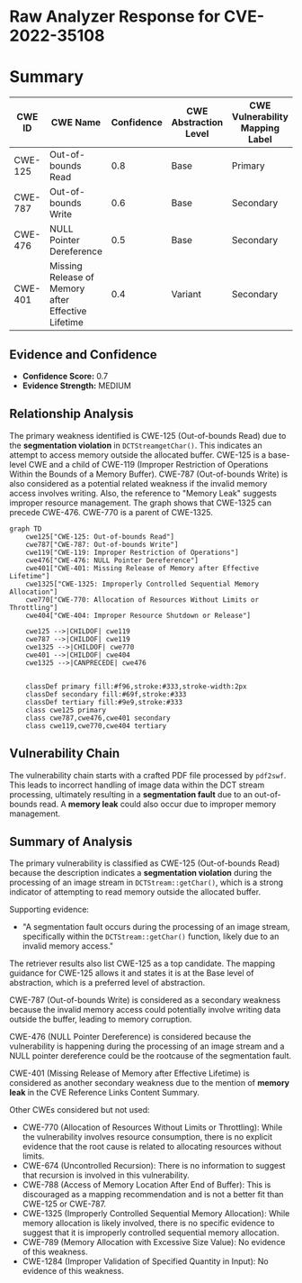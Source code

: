 # Raw Analyzer Response for CVE-2022-35108

# Summary
| CWE ID | CWE Name | Confidence | CWE Abstraction Level | CWE Vulnerability Mapping Label | CWE-Vulnerability Mapping Notes |
|---|---|---|---|---|---|
| CWE-125 | Out-of-bounds Read | 0.8 | Base | Primary | Allowed |
| CWE-787 | Out-of-bounds Write | 0.6 | Base | Secondary | Allowed |
| CWE-476 | NULL Pointer Dereference | 0.5 | Base | Secondary | Allowed |
| CWE-401 | Missing Release of Memory after Effective Lifetime | 0.4 | Variant | Secondary | Allowed |

## Evidence and Confidence

*   **Confidence Score:** 0.7
*   **Evidence Strength:** MEDIUM

## Relationship Analysis
The primary weakness identified is CWE-125 (Out-of-bounds Read) due to the **segmentation violation** in `DCTStreamgetChar()`. This indicates an attempt to access memory outside the allocated buffer. CWE-125 is a base-level CWE and a child of CWE-119 (Improper Restriction of Operations Within the Bounds of a Memory Buffer). CWE-787 (Out-of-bounds Write) is also considered as a potential related weakness if the invalid memory access involves writing. Also, the reference to "Memory Leak" suggests improper resource management. The graph shows that CWE-1325 can precede CWE-476. CWE-770 is a parent of CWE-1325.

```mermaid
graph TD
    cwe125["CWE-125: Out-of-bounds Read"]
    cwe787["CWE-787: Out-of-bounds Write"]
    cwe119["CWE-119: Improper Restriction of Operations"]
    cwe476["CWE-476: NULL Pointer Dereference"]
    cwe401["CWE-401: Missing Release of Memory after Effective Lifetime"]
    cwe1325["CWE-1325: Improperly Controlled Sequential Memory Allocation"]
    cwe770["CWE-770: Allocation of Resources Without Limits or Throttling"]
    cwe404["CWE-404: Improper Resource Shutdown or Release"]
    
    cwe125 -->|CHILDOF| cwe119
    cwe787 -->|CHILDOF| cwe119
    cwe1325 -->|CHILDOF| cwe770
    cwe401 -->|CHILDOF| cwe404    
    cwe1325 -->|CANPRECEDE| cwe476
    

    classDef primary fill:#f96,stroke:#333,stroke-width:2px
    classDef secondary fill:#69f,stroke:#333
    classDef tertiary fill:#9e9,stroke:#333
    class cwe125 primary
    class cwe787,cwe476,cwe401 secondary
    class cwe119,cwe770,cwe404 tertiary
```

## Vulnerability Chain
The vulnerability chain starts with a crafted PDF file processed by `pdf2swf`. This leads to incorrect handling of image data within the DCT stream processing, ultimately resulting in a **segmentation fault** due to an out-of-bounds read. A **memory leak** could also occur due to improper memory management.

## Summary of Analysis
The primary vulnerability is classified as CWE-125 (Out-of-bounds Read) because the description indicates a **segmentation violation** during the processing of an image stream in `DCTStream::getChar()`, which is a strong indicator of attempting to read memory outside the allocated buffer.

Supporting evidence:
*   "A segmentation fault occurs during the processing of an image stream, specifically within the `DCTStream::getChar()` function, likely due to an invalid memory access."

The retriever results also list CWE-125 as a top candidate. The mapping guidance for CWE-125 allows it and states it is at the Base level of abstraction, which is a preferred level of abstraction.

CWE-787 (Out-of-bounds Write) is considered as a secondary weakness because the invalid memory access could potentially involve writing data outside the buffer, leading to memory corruption.

CWE-476 (NULL Pointer Dereference) is considered because the vulnerability is happening during the processing of an image stream and a NULL pointer dereference could be the rootcause of the segmentation fault.

CWE-401 (Missing Release of Memory after Effective Lifetime) is considered as another secondary weakness due to the mention of **memory leak** in the CVE Reference Links Content Summary.

Other CWEs considered but not used:

*   CWE-770 (Allocation of Resources Without Limits or Throttling): While the vulnerability involves resource consumption, there is no explicit evidence that the root cause is related to allocating resources without limits.
*   CWE-674 (Uncontrolled Recursion): There is no information to suggest that recursion is involved in this vulnerability.
*   CWE-788 (Access of Memory Location After End of Buffer): This is discouraged as a mapping recommendation and is not a better fit than CWE-125 or CWE-787.
*   CWE-1325 (Improperly Controlled Sequential Memory Allocation): While memory allocation is likely involved, there is no specific evidence to suggest that it is improperly controlled sequential memory allocation.
* CWE-789 (Memory Allocation with Excessive Size Value): No evidence of this weakness.
* CWE-1284 (Improper Validation of Specified Quantity in Input): No evidence of this weakness.